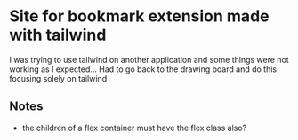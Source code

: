 # Site for bookmark extension made with tailwind

I was trying to use tailwind on another application and some things were not working as I expected...
Had to go back to the drawing board and do this focusing solely on tailwind

## Notes

- the children of a flex container must have the flex class also?
